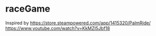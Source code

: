 # raceGame

Inspired by 
https://store.steampowered.com/app/1415320/PalmRide/
https://www.youtube.com/watch?v=KkMZI5Jbf18